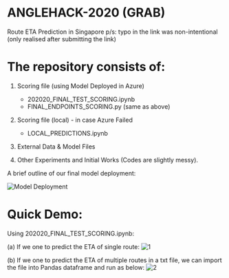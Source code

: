 # ANGLEHACK-2020 (GRAB) 

Route ETA Prediction in Singapore
p/s: typo in the link was non-intentional (only realised after submitting the link)

# The repository consists of: 
1. Scoring file (using Model Deployed in Azure)  
   - 202020_FINAL_TEST_SCORING.ipynb
   - FINAL_ENDPOINTS_SCORING.py (same as above)
   
2. Scoring file (local) - in case  Azure Failed 
   - LOCAL_PREDICTIONS.ipynb
   
3. External Data & Model Files 

4. Other Experiments and Initial Works (Codes are slightly messy).


A brief outline of our final model deployment: 

![Model Deployment](https://user-images.githubusercontent.com/7208012/85190155-10aab080-b2e8-11ea-8b35-902b0dffb3d5.png)


# Quick Demo: 

Using 202020_FINAL_TEST_SCORING.ipynb:

(a) If we one to predict the ETA of single route:
![1](https://user-images.githubusercontent.com/7208012/85190250-076e1380-b2e9-11ea-8f8f-734fe8ee617e.PNG)


(b) If we one to predict the ETA of multiple routes in a txt file, we can import the file into Pandas dataframe and run as below:
![2](https://user-images.githubusercontent.com/7208012/85190268-397f7580-b2e9-11ea-92d8-5d0280fa3b20.PNG)

